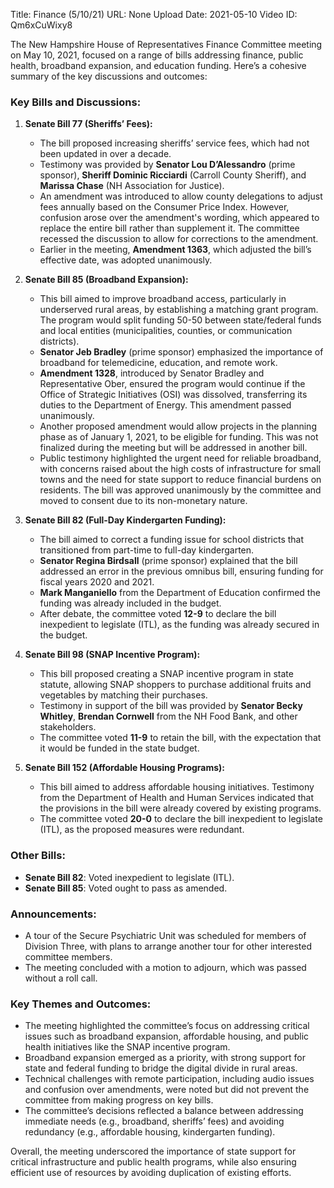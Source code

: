 Title: Finance (5/10/21)
URL: None
Upload Date: 2021-05-10
Video ID: Qm6xCuWixy8

The New Hampshire House of Representatives Finance Committee meeting on May 10, 2021, focused on a range of bills addressing finance, public health, broadband expansion, and education funding. Here’s a cohesive summary of the key discussions and outcomes:

### **Key Bills and Discussions:**

1. **Senate Bill 77 (Sheriffs’ Fees):**
   - The bill proposed increasing sheriffs’ service fees, which had not been updated in over a decade. 
   - Testimony was provided by **Senator Lou D’Alessandro** (prime sponsor), **Sheriff Dominic Ricciardi** (Carroll County Sheriff), and **Marissa Chase** (NH Association for Justice).
   - An amendment was introduced to allow county delegations to adjust fees annually based on the Consumer Price Index. However, confusion arose over the amendment's wording, which appeared to replace the entire bill rather than supplement it. The committee recessed the discussion to allow for corrections to the amendment.
   - Earlier in the meeting, **Amendment 1363**, which adjusted the bill’s effective date, was adopted unanimously.

2. **Senate Bill 85 (Broadband Expansion):**
   - This bill aimed to improve broadband access, particularly in underserved rural areas, by establishing a matching grant program. The program would split funding 50-50 between state/federal funds and local entities (municipalities, counties, or communication districts).
   - **Senator Jeb Bradley** (prime sponsor) emphasized the importance of broadband for telemedicine, education, and remote work.
   - **Amendment 1328**, introduced by Senator Bradley and Representative Ober, ensured the program would continue if the Office of Strategic Initiatives (OSI) was dissolved, transferring its duties to the Department of Energy. This amendment passed unanimously.
   - Another proposed amendment would allow projects in the planning phase as of January 1, 2021, to be eligible for funding. This was not finalized during the meeting but will be addressed in another bill.
   - Public testimony highlighted the urgent need for reliable broadband, with concerns raised about the high costs of infrastructure for small towns and the need for state support to reduce financial burdens on residents. The bill was approved unanimously by the committee and moved to consent due to its non-monetary nature.

3. **Senate Bill 82 (Full-Day Kindergarten Funding):**
   - The bill aimed to correct a funding issue for school districts that transitioned from part-time to full-day kindergarten. 
   - **Senator Regina Birdsall** (prime sponsor) explained that the bill addressed an error in the previous omnibus bill, ensuring funding for fiscal years 2020 and 2021.
   - **Mark Manganiello** from the Department of Education confirmed the funding was already included in the budget.
   - After debate, the committee voted **12-9** to declare the bill inexpedient to legislate (ITL), as the funding was already secured in the budget.

4. **Senate Bill 98 (SNAP Incentive Program):**
   - This bill proposed creating a SNAP incentive program in state statute, allowing SNAP shoppers to purchase additional fruits and vegetables by matching their purchases.
   - Testimony in support of the bill was provided by **Senator Becky Whitley**, **Brendan Cornwell** from the NH Food Bank, and other stakeholders.
   - The committee voted **11-9** to retain the bill, with the expectation that it would be funded in the state budget.

5. **Senate Bill 152 (Affordable Housing Programs):**
   - This bill aimed to address affordable housing initiatives. Testimony from the Department of Health and Human Services indicated that the provisions in the bill were already covered by existing programs.
   - The committee voted **20-0** to declare the bill inexpedient to legislate (ITL), as the proposed measures were redundant.

### **Other Bills:**
- **Senate Bill 82**: Voted inexpedient to legislate (ITL).
- **Senate Bill 85**: Voted ought to pass as amended.

### **Announcements:**
- A tour of the Secure Psychiatric Unit was scheduled for members of Division Three, with plans to arrange another tour for other interested committee members.
- The meeting concluded with a motion to adjourn, which was passed without a roll call.

### **Key Themes and Outcomes:**
- The meeting highlighted the committee’s focus on addressing critical issues such as broadband expansion, affordable housing, and public health initiatives like the SNAP incentive program.
- Broadband expansion emerged as a priority, with strong support for state and federal funding to bridge the digital divide in rural areas.
- Technical challenges with remote participation, including audio issues and confusion over amendments, were noted but did not prevent the committee from making progress on key bills.
- The committee’s decisions reflected a balance between addressing immediate needs (e.g., broadband, sheriffs’ fees) and avoiding redundancy (e.g., affordable housing, kindergarten funding).

Overall, the meeting underscored the importance of state support for critical infrastructure and public health programs, while also ensuring efficient use of resources by avoiding duplication of existing efforts.